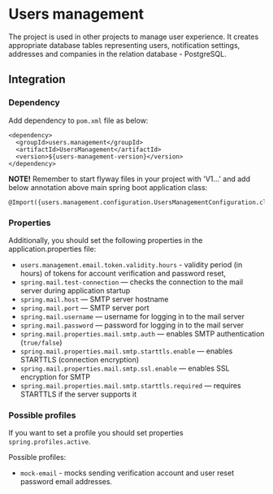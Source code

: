 # Users management

The project is used in other projects to manage user experience. It creates appropriate database tables representing
users, notification settings, addresses and companies in the relation database - PostgreSQL.

## Integration

### Dependency
Add dependency to `pom.xml` file as below:

```
<dependency>
  <groupId>users.management</groupId>
  <artifactId>UsersManagement</artifactId>
  <version>${users-management-version}</version>
</dependency>
```

**NOTE!**
Remember to start flyway files in your project with 'V1...' and add below annotation above main spring boot application
class:

```
@Import({users.management.configuration.UsersManagementConfiguration.class})
```

### Properties

Additionally, you should set the following properties in the application.properties file:

* `users.management.email.token.validity.hours` - validity period (in hours) of tokens for account verification and password reset,
* `spring.mail.test-connection` — checks the connection to the mail server during application startup
* `spring.mail.host` — SMTP server hostname
* `spring.mail.port` — SMTP server port
* `spring.mail.username` — username for logging in to the mail server
* `spring.mail.password` — password for logging in to the mail server
* `spring.mail.properties.mail.smtp.auth` — enables SMTP authentication (`true/false`)
* `spring.mail.properties.mail.smtp.starttls.enable` — enables STARTTLS (connection encryption)
* `spring.mail.properties.mail.smtp.ssl.enable` — enables SSL encryption for SMTP
* `spring.mail.properties.mail.smtp.starttls.required` — requires STARTTLS if the server supports it  

### Possible profiles

If you want to set a profile you should set properties `spring.profiles.active`.

Possible profiles:
* `mock-email` - mocks sending verification account and user reset password email addresses.
